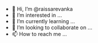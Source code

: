 - 👋 Hi, I’m @raissarevanka
- 👀 I’m interested in ...
- 🌱 I’m currently learning ...
- 💞️ I’m looking to collaborate on ...
- 📫 How to reach me ...

<!---
raissarevanka/raissarevanka is a ✨ special ✨ repository because its `README.md` (this file) appears on your GitHub profile.
You can click the Preview link to take a look at your changes.
--->
